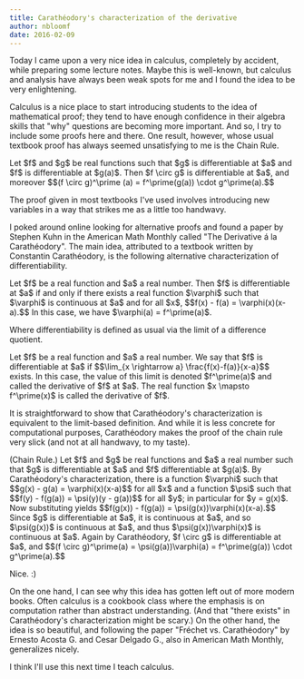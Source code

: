 ```yaml
---
title: Carathéodory's characterization of the derivative
author: nbloomf
date: 2016-02-09
---
```


Today I came upon a very nice idea in calculus, completely by accident, while preparing some lecture notes. Maybe this is well-known, but calculus and analysis have always been weak spots for me and I found the idea to be very enlightening.

Calculus is a nice place to start introducing students to the idea of mathematical proof; they tend to have enough confidence in their algebra skills that "why" questions are becoming more important. And so, I try to include some proofs here and there. One result, however, whose usual textbook proof has always seemed unsatisfying to me is the Chain Rule.

<div class="result">
Let $f$ and $g$ be real functions such that $g$ is differentiable at $a$ and $f$ is differentiable at $g(a)$. Then $f \circ g$ is differentiable at $a$, and moreover $$(f \circ g)^\prime (a) = f^\prime(g(a)) \cdot g^\prime(a).$$
</div>

The proof given in most textbooks I've used involves introducing new variables in a way that strikes me as a little too handwavy.

I poked around online looking for alternative proofs and found a paper by Stephen Kuhn in the American Math Monthly called "The Derivative á la Carathéodory". The main idea, attributed to a textbook written by Constantin Carathéodory, is the following alternative characterization of differentiability.

<div class="result">
Let $f$ be a real function and $a$ a real number. Then $f$ is differentiable at $a$ if and only if there exists a real function $\varphi$ such that $\varphi$ is continuous at $a$ and for all $x$, $$f(x) - f(a) = \varphi(x)(x-a).$$ In this case, we have $\varphi(a) = f^\prime(a)$.
</div>

Where differentiability is defined as usual via the limit of a difference quotient.

<div class="result">
Let $f$ be a real function and $a$ a real number. We say that $f$ is differentiable at $a$ if $$\lim_{x \rightarrow a} \frac{f(x)-f(a)}{x-a}$$ exists. In this case, the value of this limit is denoted $f^\prime(a)$ and called the derivative of $f$ at $a$. The real function $x \mapsto f^\prime(x)$ is called the derivative of $f$.
</div>

It is straightforward to show that Carathéodory's characterization is equivalent to the limit-based definition. And while it is less concrete for computational purposes, Carathéodory makes the proof of the chain rule very slick (and not at all handwavy, to my taste).

<div class="result">
<div class="proof">
(Chain Rule.) Let $f$ and $g$ be real functions and $a$ a real number such that $g$ is differentiable at $a$ and $f$ differentiable at $g(a)$. By Carathéodory's characterization, there is a function $\varphi$ such that $$g(x) - g(a) = \varphi(x)(x-a)$$ for all $x$ and a function $\psi$ such that $$f(y) - f(g(a)) = \psi(y)(y - g(a))$$ for all $y$; in particular for $y = g(x)$. Now substituting yields $$f(g(x)) - f(g(a)) = \psi(g(x))\varphi(x)(x-a).$$ Since $g$ is differentiable at $a$, it is continuous at $a$, and so $\psi(g(x))$ is continuous at $a$, and thus $\psi(g(x))\varphi(x)$ is continuous at $a$. Again by Carathéodory, $f \circ g$ is differentiable at $a$, and $$(f \circ g)^\prime(a) = \psi(g(a))\varphi(a) = f^\prime(g(a)) \cdot g^\prime(a).$$
</div>
</div>

Nice. :)

On the one hand, I can see why this idea has gotten left out of more modern books. Often calculus is a cookbook class where the emphasis is on computation rather than abstract understanding. (And that "there exists" in Carathéodory's characterization might be scary.) On the other hand, the idea is so beautiful, and following the paper "Fréchet vs. Carathéodory" by Ernesto Acosta G. and Cesar Delgado G., also in American Math Monthly, generalizes nicely.

I think I'll use this next time I teach calculus.
